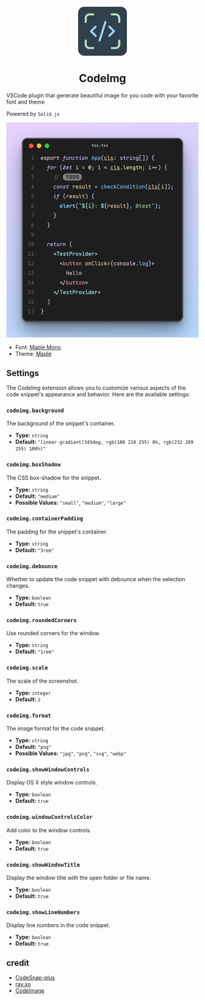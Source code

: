 <p align="center">
  <img height="128" src="./resources/icon.png"></img>
  <h1 align="center">CodeImg</h1>
</p>

VSCode plugin that generate beautiful image for you code with your favorite font and theme

Powered by `Solid.js`

![](./resources/showcase.png)

- Font: [Maple Mono](https://github.com/subframe7536/maple-font/tree/variable)
- Theme: [Maple](https://github.com/subframe7536/vscode-theme-maple)

## Settings

The CodeImg extension allows you to customize various aspects of the code snippet's appearance and behavior. Here are the available settings:

### `codeimg.background`

The background of the snippet's container.

- **Type:** `string`
- **Default:** `"linear-gradient(345deg, rgb(180 218 255) 0%, rgb(232 209 255) 100%)"`

### `codeimg.boxShadow`

The CSS box-shadow for the snippet.

- **Type:** `string`
- **Default:** `"medium"`
- **Possible Values:** `"small"`, `"medium"`, `"large"`

### `codeimg.containerPadding`

The padding for the snippet's container.

- **Type:** `string`
- **Default:** `"3rem"`

### `codeimg.debounce`

Whether to update the code snippet with debounce when the selection changes.

- **Type:** `boolean`
- **Default:** `true`

### `codeimg.roundedCorners`

Use rounded corners for the window.

- **Type:** `string`
- **Default:** `"1rem"`

### `codeimg.scale`

The scale of the screenshot.

- **Type:** `integer`
- **Default:** `2`

### `codeimg.format`

The image format for the code snippet.

- **Type:** `string`
- **Default:** `"png"`
- **Possible Values:** `"jpg"`, `"png"`, `"svg"`, `"webp"`

### `codeimg.showWindowControls`

Display OS X style window controls.

- **Type:** `boolean`
- **Default:** `true`

### `codeimg.windowControlsColor`

Add color to the window controls.

- **Type:** `boolean`
- **Default:** `true`

### `codeimg.showWindowTitle`

Display the window title with the open folder or file name.

- **Type:** `boolean`
- **Default:** `true`

### `codeimg.showLineNumbers`

Display line numbers in the code snippet.

- **Type:** `boolean`
- **Default:** `true`

## credit

- [CodeSnap-plus](https://github.com/huibizhang/CodeSnap-plus)
- [ray.so](https://ray.so)
- [CodeImage](https://codeimage.dev/)
